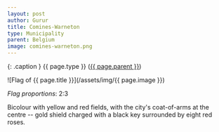 ```yaml
---
layout: post
author: Gurur
title: Comines-Warneton
type: Municipality
parent: Belgium
image: comines-warneton.png
---
```

{: .caption }
{{ page.type }} ([{{ page.parent }}](/2019/03/14/belgium.html))

![Flag of {{ page.title }}](/assets/img/{{ page.image }})

*Flag proportions*: 2:3

Bicolour with yellow and red fields, with the city's coat-of-arms at the centre -- gold shield charged with a black key surrounded by eight red roses.